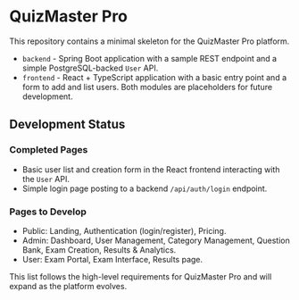 # QuizMaster Pro

This repository contains a minimal skeleton for the QuizMaster Pro platform.

- `backend` - Spring Boot application with a sample REST endpoint and a simple
  PostgreSQL-backed `User` API.
- `frontend` - React + TypeScript application with a basic entry point and a
  form to add and list users.
Both modules are placeholders for future development.

## Development Status

### Completed Pages
- Basic user list and creation form in the React frontend interacting with the `User` API.
- Simple login page posting to a backend `/api/auth/login` endpoint.

### Pages to Develop
- Public: Landing, Authentication (login/register), Pricing.
- Admin: Dashboard, User Management, Category Management, Question Bank, Exam Creation, Results & Analytics.
- User: Exam Portal, Exam Interface, Results page.

This list follows the high-level requirements for QuizMaster Pro and will expand as the platform evolves.
